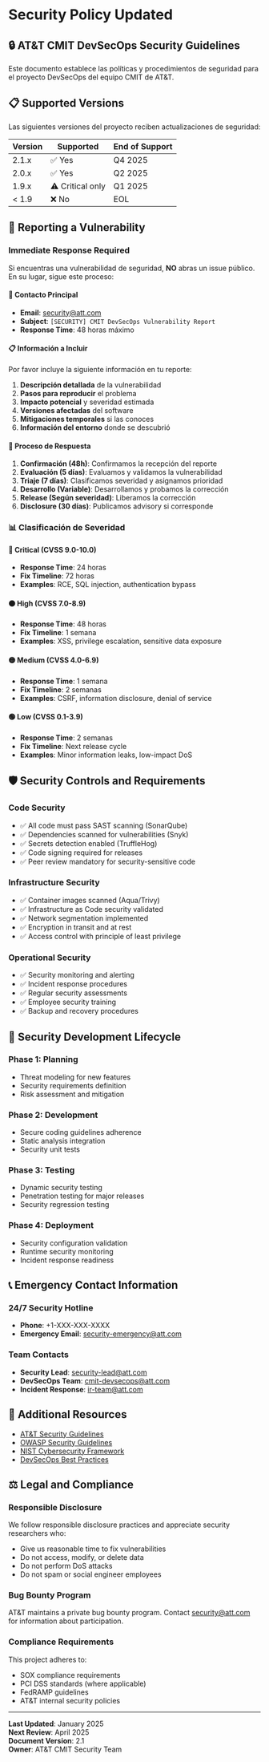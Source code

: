 # Security Policy Updated

## 🔒 AT&T CMIT DevSecOps Security Guidelines

Este documento establece las políticas y procedimientos de seguridad para el proyecto DevSecOps del equipo CMIT de AT&T.

## 📋 Supported Versions

Las siguientes versiones del proyecto reciben actualizaciones de seguridad:

| Version | Supported          | End of Support |
| ------- | ------------------ | -------------- |
| 2.1.x   | ✅ Yes             | Q4 2025        |
| 2.0.x   | ✅ Yes             | Q2 2025        |
| 1.9.x   | ⚠️ Critical only   | Q1 2025        |
| < 1.9   | ❌ No              | EOL            |

## 🚨 Reporting a Vulnerability

### Immediate Response Required

Si encuentras una vulnerabilidad de seguridad, **NO** abras un issue público. En su lugar, sigue este proceso:

#### 📧 Contacto Principal
- **Email**: security@att.com
- **Subject**: `[SECURITY] CMIT DevSecOps Vulnerability Report`
- **Response Time**: 48 horas máximo

#### 📋 Información a Incluir

Por favor incluye la siguiente información en tu reporte:

1. **Descripción detallada** de la vulnerabilidad
2. **Pasos para reproducir** el problema
3. **Impacto potencial** y severidad estimada
4. **Versiones afectadas** del software
5. **Mitigaciones temporales** si las conoces
6. **Información del entorno** donde se descubrió

#### 🔄 Proceso de Respuesta

1. **Confirmación (48h)**: Confirmamos la recepción del reporte
2. **Evaluación (5 días)**: Evaluamos y validamos la vulnerabilidad
3. **Triaje (7 días)**: Clasificamos severidad y asignamos prioridad
4. **Desarrollo (Variable)**: Desarrollamos y probamos la corrección
5. **Release (Según severidad)**: Liberamos la corrección
6. **Disclosure (30 días)**: Publicamos advisory si corresponde

### 📊 Clasificación de Severidad

#### 🔴 Critical (CVSS 9.0-10.0)
- **Response Time**: 24 horas
- **Fix Timeline**: 72 horas
- **Examples**: RCE, SQL injection, authentication bypass

#### 🟠 High (CVSS 7.0-8.9)
- **Response Time**: 48 horas
- **Fix Timeline**: 1 semana
- **Examples**: XSS, privilege escalation, sensitive data exposure

#### 🟡 Medium (CVSS 4.0-6.9)
- **Response Time**: 1 semana
- **Fix Timeline**: 2 semanas
- **Examples**: CSRF, information disclosure, denial of service

#### 🟢 Low (CVSS 0.1-3.9)
- **Response Time**: 2 semanas
- **Fix Timeline**: Next release cycle
- **Examples**: Minor information leaks, low-impact DoS

## 🛡️ Security Controls and Requirements

### Code Security
- ✅ All code must pass SAST scanning (SonarQube)
- ✅ Dependencies scanned for vulnerabilities (Snyk)
- ✅ Secrets detection enabled (TruffleHog)
- ✅ Code signing required for releases
- ✅ Peer review mandatory for security-sensitive code

### Infrastructure Security
- ✅ Container images scanned (Aqua/Trivy)
- ✅ Infrastructure as Code security validated
- ✅ Network segmentation implemented
- ✅ Encryption in transit and at rest
- ✅ Access control with principle of least privilege

### Operational Security
- ✅ Security monitoring and alerting
- ✅ Incident response procedures
- ✅ Regular security assessments
- ✅ Employee security training
- ✅ Backup and recovery procedures

## 🚀 Security Development Lifecycle

### Phase 1: Planning
- Threat modeling for new features
- Security requirements definition
- Risk assessment and mitigation

### Phase 2: Development
- Secure coding guidelines adherence
- Static analysis integration
- Security unit tests

### Phase 3: Testing
- Dynamic security testing
- Penetration testing for major releases
- Security regression testing

### Phase 4: Deployment
- Security configuration validation
- Runtime security monitoring
- Incident response readiness

## 📞 Emergency Contact Information

### 24/7 Security Hotline
- **Phone**: +1-XXX-XXX-XXXX
- **Emergency Email**: security-emergency@att.com

### Team Contacts
- **Security Lead**: security-lead@att.com
- **DevSecOps Team**: cmit-devsecops@att.com
- **Incident Response**: ir-team@att.com

## 🔗 Additional Resources

- [AT&T Security Guidelines](https://security.att.com/guidelines)
- [OWASP Security Guidelines](https://owasp.org/www-project-application-security-verification-standard/)
- [NIST Cybersecurity Framework](https://www.nist.gov/cyberframework)
- [DevSecOps Best Practices](https://devsecops.org/)

## ⚖️ Legal and Compliance

### Responsible Disclosure
We follow responsible disclosure practices and appreciate security researchers who:
- Give us reasonable time to fix vulnerabilities
- Do not access, modify, or delete data
- Do not perform DoS attacks
- Do not spam or social engineer employees

### Bug Bounty Program
AT&T maintains a private bug bounty program. Contact security@att.com for information about participation.

### Compliance Requirements
This project adheres to:
- SOX compliance requirements
- PCI DSS standards (where applicable)
- FedRAMP guidelines
- AT&T internal security policies

---

**Last Updated**: January 2025  
**Next Review**: April 2025  
**Document Version**: 2.1  
**Owner**: AT&T CMIT Security Team
